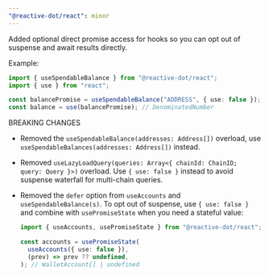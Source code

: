 ```yaml
---
"@reactive-dot/react": minor
---
```


Added optional direct promise access for hooks so you can opt out of suspense and await results directly.

Example:

```ts
import { useSpendableBalance } from "@reactive-dot/react";
import { use } from "react";

const balancePromise = useSpendableBalance("ADDRESS", { use: false }); // Promise<DenominatedNumber>
const balance = use(balancePromise); // DenominatedNumber
```

BREAKING CHANGES

- Removed the `useSpendableBalance(addresses: Address[])` overload, use `useSpendableBalances(addresses: Address[])` instead.
- Removed `useLazyLoadQuery(queries: Array<{ chainId: ChainID; query: Query }>)` overload. Use `{ use: false }` instead to avoid suspense waterfall for multi-chain queries.
- Removed the `defer` option from `useAccounts` and `useSpendableBalance(s)`. To opt out of suspense, use `{ use: false }` and combine with `usePromiseState` when you need a stateful value:

  ```ts
  import { useAccounts, usePromiseState } from "@reactive-dot/react";

  const accounts = usePromiseState(
    useAccounts({ use: false }),
    (prev) => prev ?? undefined,
  ); // WalletAccount[] | undefined
  ```
